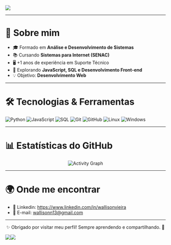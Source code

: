 <!-- Banner animado -->
<img align="center" src="https://readme-typing-svg.herokuapp.com?size=24&duration=4000&color=00CFFF&center=true&vCenter=true&width=600&lines=👋+Olá%2C+eu+sou+o+Wallison+Vieira!;💻+Analista+de+TI+e+Futuro+Dev+Front-end;🚀+Aprendendo+Sempre!">

---

# 🚀 Sobre mim
- 🎓 Formado em **Análise e Desenvolvimento de Sistemas**  
- 📚 Cursando **Sistemas para Internet (SENAC)**  
- 🖥️ +1 anos de experiência em Suporte Técnico  
- 🔎 Explorando **JavaScript, SQL e Desenvolvimento Front-end**  
- 💡 Objetivo: **Desenvolvimento Web**  

---

# 🛠️ Tecnologias & Ferramentas
<!-- Badges -->
![Python](https://img.shields.io/badge/Python-3776AB?style=for-the-badge&logo=python&logoColor=white)
![JavaScript](https://img.shields.io/badge/JavaScript-F7DF1E?style=for-the-badge&logo=javascript&logoColor=black)
![SQL](https://img.shields.io/badge/SQL-316192?style=for-the-badge&logo=postgresql&logoColor=white)
![Git](https://img.shields.io/badge/Git-F05032?style=for-the-badge&logo=git&logoColor=white)
![GitHub](https://img.shields.io/badge/GitHub-181717?style=for-the-badge&logo=github&logoColor=white)
![Linux](https://img.shields.io/badge/Linux-FCC624?style=for-the-badge&logo=linux&logoColor=black)
![Windows](https://img.shields.io/badge/Windows-0078D6?style=for-the-badge&logo=windows&logoColor=white)

---

# 📊 Estatísticas do GitHub
<div align="center">

![Activity Graph](https://github-readme-activity-graph.vercel.app/graph?username=wallisonRds&theme=tokyo-night)


</div>

---

# 🌍 Onde me encontrar
- 💼 Linkedin: https://www.linkedin.com/in/wallisonvieira  
- 📧 E-mail: wallisonn13@gmail.com

---

<div align="center">
  
✨ Obrigado por visitar meu perfil! Sempre aprendendo e compartilhando. 🚀  


</div>
  
</div>

<div style="display: flex; flex-direction: row;">
 <img align="center" class="img" src="https://github-readme-stats.vercel.app/api?username=wallisonRds&show_icons=true&theme=midnight-purple" />
 <img align="center" class="img" src="https://github-readme-stats.vercel.app/api/top-langs/?username=wallisonRds&theme=midnight-purple&layout=donut" />
</div>


